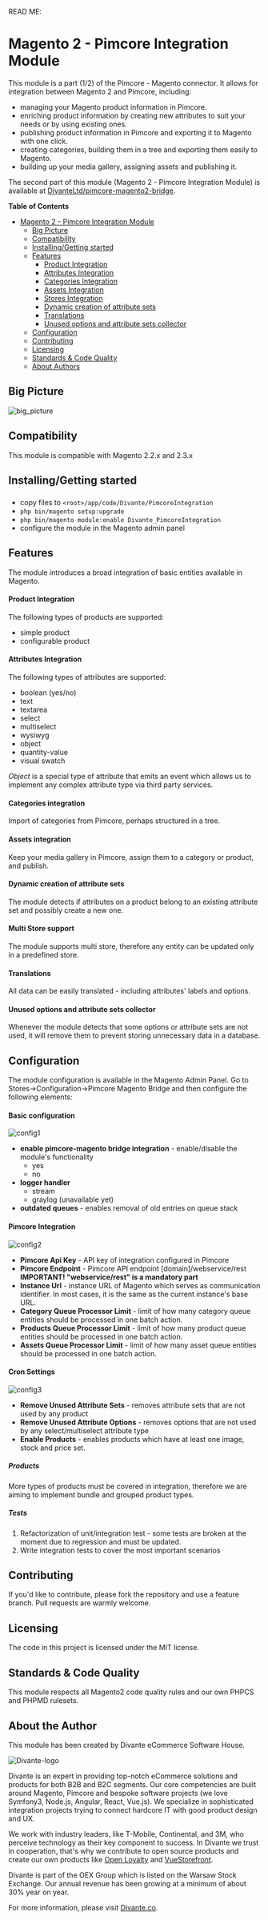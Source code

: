 READ ME:

# Magento 2 - Pimcore Integration Module
This module is a part (1/2) of the Pimcore - Magento connector. 
It allows for integration between Magento 2 and Pimcore, including: 

* managing your Magento product information in Pimcore. 
* enriching product information by creating new attributes to suit your needs or by using existing ones. 
* publishing product information in Pimcore and exporting it to Magento with one click.
* creating categories, building them in a tree and exporting them easily to Magento.
* building up your media gallery, assigning assets and publishing it.

The second part of this module (Magento 2 - Pimcore Integration Module) is available at [DivanteLtd/pimcore-magento2-bridge](https://github.com/DivanteLtd/pimcore-magento2-bridge).

**Table of Contents**

- [Magento 2 - Pimcore Integration Module](#)
  	- [Big Picture](#big-picture)
	- [Compatibility](#compatibility)
	- [Installing/Getting started](#installation)
	- [Features](#features)
		- [Product Integration](#f1)
		- [Attributes Integration](#f2)
		- [Categories Integration](#f3)
		- [Assets Integration](#f4)
		- [Stores Integration](#f5)
		- [Dynamic creation of attribute sets](#f6)
		- [Translations](#f7)
		- [Unused options and attribute sets collector](#f8)
	- [Configuration](#configuration)
	- [Contributing](#contributing)
	- [Licensing](#licensing)
	- [Standards & Code Quality](#qa)
	- [About Authors](#authors)
	

## <a name="big-picture"></a>Big Picture
![big_picture](README/integration_diagram.png)

## <a name="compatibility"></a>Compatibility

This module is compatible with Magento 2.2.x and 2.3.x

## <a name="installation"></a>Installing/Getting started
###
- copy files to `<root>/app/code/Divante/PimcoreIntegration`
- `php bin/magento setup:upgrade`
- `php bin/magento module:enable Divante_PimcoreIntegration`
- configure the module in the Magento admin panel

## <a name="features"></a>Features
The module introduces a broad integration of basic entities available in Magento.

#### <a name="f1"></a>Product Integration
The following types of products are supported:
* simple product
* configurable product

#### <a name="f2"></a>Attributes Integration
The following types of attributes are supported:
* boolean (yes/no)
* text
* textarea
* select
* multiselect
* wysiwyg
* object
* quantity-value
* visual swatch

*Object* is a special type of attribute that emits an event which allows us to implement any complex attribute type via third  party services.

#### <a name="f3"></a>Categories integration
Import of categories from Pimcore, perhaps structured in a tree.

#### <a name="f4"></a>Assets integration
Keep your media gallery in Pimcore, assign them to a category or product, and publish.

#### <a name="f5"></a>Dynamic creation of attribute sets
The module detects if attributes on a product belong to an existing attribute set and possibly create a new one.

#### <a name="f6"></a>Multi Store support
The module supports multi store, therefore any entity can be updated only in a predefined store.

#### <a name="f7"></a>Translations
All data can be easily translated - including attributes' labels and options.

#### <a name="f8"></a>Unused options and attribute sets collector
Whenever the module detects that some options or attribute sets are not used, it will remove them to prevent storing unnecessary data in a database.

## <a name="configuration"></a>Configuration

The module configuration is available in the Magento Admin Panel. 
Go to Stores->Configuration->Pimcore Magento Bridge and then configure the following elements:

#### Basic configuration


![config1](README/config_1.png)

* **enable pimcore-magento bridge integration** - enable/disable the module's functionality
    * yes
    * no
* **logger handler**
    * stream
    * graylog (unavailable yet)
* **outdated queues** - enables removal of old entries on queue stack

#### Pimcore Integration
![config2](README/config_2.png)

* **Pimcore Api Key** - API key of integration configured in Pimcore
* **Pimcore Endpoint** - Pimcore API endpoint [domain]/webservice/rest
**IMPORTANT! "webservice/rest" is a mandatory part**
* **Instance Url** - instance URL of Magento which serves as communication identifier. In most cases, it is the same as the current instance's base URL.
* **Category Queue Processor Limit** - limit of how many category queue entities should be processed in one batch action.
* **Products Queue Processor Limit** - limit of how many product queue entities should be processed in one batch action.
* **Assets Queue Processor Limit** - limit of how many asset queue entities should be processed in one batch action.

#### Cron Settings
![config3](README/config_3.png)

* **Remove Unused Attribute Sets** - removes attribute sets that are not used by any product
* **Remove Unused Attribute Options** - removes options that are not used by any select/multiselect attribute type
* **Enable Products** - enables products which have at least one image, stock and price set.

##### Products
More types of products must be covered in integration, therefore we are aiming to implement bundle and grouped product types.

##### Tests
1. Refactorization of unit/integration test - some tests are broken at the moment due to regression and must be updated.
2. Write integration tests to cover the most important scenarios

## <a name="contributing"></a>Contributing

If you'd like to contribute, please fork the repository and use a feature branch. Pull requests are warmly welcome.

## <a name="licensing"></a>Licensing
The code in this project is licensed under the MIT license.

## <a name="qa"></a>Standards & Code Quality
This module respects all Magento2 code quality rules and our own PHPCS and PHPMD rulesets.

## <a name="authors"></a>About the Author

This module has been created by Divante eCommerce Software House.

![Divante-logo](http://divante.co/logo-HG.png "Divante")

Divante is an expert in providing top-notch eCommerce solutions and products for both B2B and B2C segments. Our core competencies are built around Magento, Pimcore and bespoke software projects (we love Symfony3, Node.js, Angular, React, Vue.js). We specialize in sophisticated integration projects trying to connect hardcore IT with good product design and UX.

We work with industry leaders, like T-Mobile, Continental, and 3M, who perceive technology as their key component to success. In Divante we trust in cooperation, that's why we contribute to open source products and create our own products like [Open Loyalty](http://www.openloyalty.io/ "Open Loyalty") and [VueStorefront](https://github.com/DivanteLtd/vue-storefront "Vue Storefront").

Divante is part of the OEX Group which is listed on the Warsaw Stock Exchange. Our annual revenue has been growing at a minimum of about 30% year on year.

For more information, please visit [Divante.co](https://divante.co/ "Divante.co").
